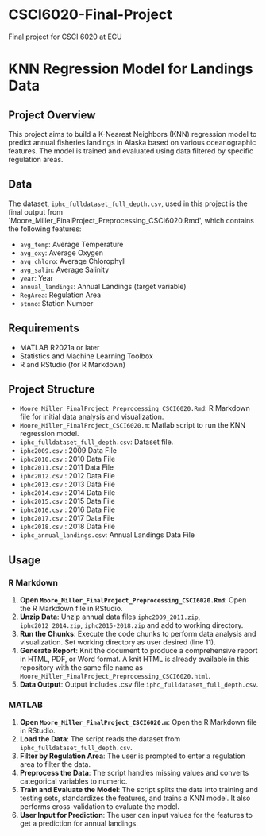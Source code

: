 # CSCI6020-Final-Project
Final project for CSCI 6020 at ECU

# KNN Regression Model for Landings Data

## Project Overview
This project aims to build a K-Nearest Neighbors (KNN) regression model to predict annual fisheries landings in Alaska based on various oceanographic features. The model is trained and evaluated using data filtered by specific regulation areas.

## Data
The dataset, `iphc_fulldataset_full_depth.csv`, used in this project is the final output from `Moore_Miller_FinalProject_Preprocessing_CSCI6020.Rmd', which contains the following features:
- `avg_temp`: Average Temperature
- `avg_oxy`: Average Oxygen
- `avg_chloro`: Average Chlorophyll
- `avg_salin`: Average Salinity
- `year`: Year
- `annual_landings`: Annual Landings (target variable)
- `RegArea`: Regulation Area
- `stnno`: Station Number

## Requirements
- MATLAB R2021a or later
- Statistics and Machine Learning Toolbox
- R and RStudio (for R Markdown)

## Project Structure
- `Moore_Miller_FinalProject_Preprocessing_CSCI6020.Rmd`: R Markdown file for initial data analysis and visualization.
- `Moore_Miller_FinalProject_CSCI6020.m`: Matlab script to run the KNN regression model.
- `iphc_fulldataset_full_depth.csv`: Dataset file.
- `iphc2009.csv` : 2009 Data File
- `iphc2010.csv` : 2010 Data File
- `iphc2011.csv` : 2011 Data File
- `iphc2012.csv` : 2012 Data File
- `iphc2013.csv` : 2013 Data File
- `iphc2014.csv` : 2014 Data File
- `iphc2015.csv` : 2015 Data File
- `iphc2016.csv` : 2016 Data File
- `iphc2017.csv` : 2017 Data File
- `iphc2018.csv` : 2018 Data File
- `iphc_annual_landings.csv`: Annual Landings Data File 


## Usage
### R Markdown
1. **Open `Moore_Miller_FinalProject_Preprocessing_CSCI6020.Rmd`**: Open the R Markdown file in RStudio.
2. **Unzip Data**: Unzip annual data files `iphc2009_2011.zip`, `iphc2012_2014.zip`, `iphc2015-2018.zip` and add to working directory.  
3. **Run the Chunks**: Execute the code chunks to perform data analysis and visualization. Set working directory as user desired (line 11). 
4. **Generate Report**: Knit the document to produce a comprehensive report in HTML, PDF, or Word format. A knit HTML is already available in this repository with the same file name as `Moore_Miller_FinalProject_Preprocessing_CSCI6020.html`. 
5. **Data Output**: Output includes .csv file `iphc_fulldataset_full_depth.csv`. 
### MATLAB
1. **Open `Moore_Miller_FinalProject_CSCI6020.m`**: Open the R Markdown file in RStudio.
2. **Load the Data**: The script reads the dataset from `iphc_fulldataset_full_depth.csv`.
3. **Filter by Regulation Area**: The user is prompted to enter a regulation area to filter the data.
4. **Preprocess the Data**: The script handles missing values and converts categorical variables to numeric.
5. **Train and Evaluate the Model**: The script splits the data into training and testing sets, standardizes the features, and trains a KNN model. It also performs cross-validation to evaluate the model.
6. **User Input for Prediction**: The user can input values for the features to get a prediction for annual landings.

